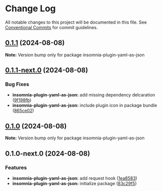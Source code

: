 # Change Log

All notable changes to this project will be documented in this file.
See [Conventional Commits](https://conventionalcommits.org) for commit guidelines.

## [0.1.1](https://github.com/dp-152/insomnia-plugins/compare/insomnia-plugin-yaml-as-json@0.1.1-next.0...insomnia-plugin-yaml-as-json@0.1.1) (2024-08-08)

**Note:** Version bump only for package insomnia-plugin-yaml-as-json

## [0.1.1-next.0](https://github.com/dp-152/insomnia-plugins/compare/insomnia-plugin-yaml-as-json@0.1.0...insomnia-plugin-yaml-as-json@0.1.1-next.0) (2024-08-08)

### Bug Fixes

- **insomnia-plugin-yaml-as-json:** add missing dependency delcaration ([9f198fb](https://github.com/dp-152/insomnia-plugins/commit/9f198fb03b46fa64d433a5a29e463434df2292ae))
- **insomnia-plugin-yaml-as-json:** include plugin icon in package bundle ([865ce02](https://github.com/dp-152/insomnia-plugins/commit/865ce02cdd3f0b74c1648b6a27b8340e29db08e2))

## [0.1.0](https://github.com/dp-152/insomnia-plugins/compare/insomnia-plugin-yaml-as-json@0.1.0-next.0...insomnia-plugin-yaml-as-json@0.1.0) (2024-08-08)

**Note:** Version bump only for package insomnia-plugin-yaml-as-json

## 0.1.0-next.0 (2024-08-08)

### Features

- **insomnia-plugin-yaml-as-json:** add request hook ([1ea8583](https://github.com/dp-152/insomnia-plugins/commit/1ea8583c3977f641027bcf0cde18dc794240218d))
- **insomnia-plugin-yaml-as-json:** initialize package ([83c29f5](https://github.com/dp-152/insomnia-plugins/commit/83c29f5f7deac05394a49cdddfe8da9f3fba49ff))
